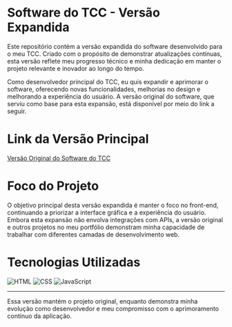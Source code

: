 # Software do TCC - Versão Expandida

Este repositório contém a versão expandida do software desenvolvido para o meu TCC. Criado com o propósito de demonstrar atualizações contínuas, esta versão reflete meu progresso técnico e minha dedicação em manter o projeto relevante e inovador ao longo do tempo.

Como desenvolvedor principal do TCC, eu quis expandir e aprimorar o software, oferecendo novas funcionalidades, melhorias no design e melhorando a experiência do usuário. A versão original do software, que serviu como base para esta expansão, está disponível por meio do link a seguir.

# Link da Versão Principal

[Versão Original do Software do TCC](INSIRA_AQUI_O_LINK)

# Foco do Projeto

O objetivo principal desta versão expandida é manter o foco no front-end, continuando a priorizar a interface gráfica e a experiência do usuário. Embora esta expansão não envolva integrações com APIs, a versão original e outros projetos no meu portfólio demonstram minha capacidade de trabalhar com diferentes camadas de desenvolvimento web.

# Tecnologias Utilizadas

![HTML](https://img.shields.io/badge/HTML-orange?style=for-the-badge)
![CSS](https://img.shields.io/badge/CSS-blue?style=for-the-badge)
![JavaScript](https://img.shields.io/badge/JavaScript-yellow?style=for-the-badge)

---

Essa versão mantém o projeto original, enquanto demonstra minha evolução como desenvolvedor e meu compromisso com o aprimoramento contínuo da aplicação.